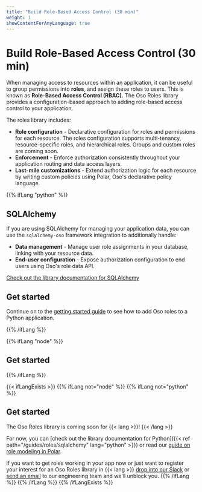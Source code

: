 ```yaml
---
title: "Build Role-Based Access Control (30 min)"
weight: 1
showContentForAnyLanguage: true
---
```


# Build Role-Based Access Control (30 min)

When managing access to resources within an application, it can be
useful to group permissions into **roles**, and assign these roles to
users. This is known as **Role-Based Access Control (RBAC).** The Oso
Roles library provides a configuration-based approach to adding
role-based access control to your application.

The roles library includes:

- **Role configuration** - Declarative configuration for roles and
  permissions for each resource. The roles configuration supports
  multi-tenancy, resource-specific roles, and hierarchical roles. Groups
  and custom roles are coming soon.
- **Enforcement** - Enforce authorization consistently throughout your
  application routing and data access layers.
- **Last-mile customizations** - Extend authorization logic for each resource
  by writing custom policies using Polar, Oso's declarative policy
  language.

{{% ifLang "python" %}}
## SQLAlchemy

If you are using SQLAlchemy for managing your application data, you
can use the `sqlalchemy-oso` framework integration to additionally handle:

- **Data management** - Manage user role assignments in your database,
  linking with your resource data.
- **End-user configuration** - Expose authorization configuration to
  end users using Oso's role data API.

[Check out the library documentation for SQLAlchemy](./sqlalchemy/getting-started)

## Get started

Continue on to the [getting started guide](./getting-started) to see how to
add Oso roles to a Python application.

{{% /ifLang %}}

{{% ifLang "node" %}}

## Get started

{{% /ifLang %}}

{{< ifLangExists >}}
{{% ifLang not="node" %}}
{{% ifLang not="python" %}}

## Get started

The Oso Roles library is coming soon for {{< lang >}}! {{< /lang >}}

For now, you can [check out the library documentation for Python]({{< ref path="/guides/roles/sqlalchemy" lang="python" >}}) or read our [guide on role modeling in Polar](/learn/roles).

If you want to get roles working in your app now or just want to
register your interest for an Oso Roles library in {{< lang >}} [drop into our Slack](http://join-slack.osohq.com) or
<a href="mailto:engineering@osohq.com?subject=Roles%20support%20for%20{{< currentLanguage >}}&body=I%27m%20interested%20in%20Oso%20roles%20support%20for%20{{< currentLanguage >}}">send an email</a>
to our engineering team and we'll unblock you.
{{% /ifLang %}}
{{% /ifLang %}}
{{% /ifLangExists %}}
